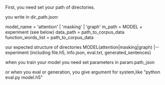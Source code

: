 First, you need set your path of directories.

you write in dir_path.json:

model_name = 'attention' | 'masking' | 'graph'
m_path = MODEL + experiment (see below)
data_path = path_to_corpus_data
function_words_list = path_to_corpus_data

our expected structure of directories
MODEL(attention|masking|graph)
  |-- experiment (including file.h5, info.json, eval.txt, generated_sentences)

when you train your model you need set parameters in param.path_json

or when you eval or generation, you give argument for system,like
"python eval.py model.h5"
